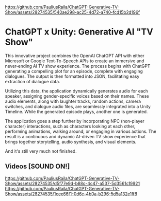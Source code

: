 
https://github.com/PauliusRaila/ChatGPT-Generative-TV-Show/assets/28274535/540ae298-ac25-4d72-a740-fcd15b2d196f
# ChatGPT x Unity: Generative AI "TV Show"
This innovative project combines the OpenAI ChatGPT API with either Microsoft or Google Text-To-Speech APIs to create an immersive and never-ending AI TV show experience. The process begins with ChatGPT generating a compelling plot for an episode, complete with engaging dialogues. The output is then formatted into JSON, facilitating easy extraction of dialogue data.

Utilizing this data, the application dynamically generates audio for each speaker, assigning gender-specific voices based on their names. These audio elements, along with laughter tracks, random actions, camera switches, and dialogue audio files, are seamlessly integrated into a Unity Timeline. While the generated episode plays, another one is generated.

The application goes a step further by incorporating NPC (non-player character) interactions, such as characters looking at each other, performing animations, walking around, or engaging in various actions. The result is a continuous and dynamic AI-driven TV show experience that brings together storytelling, audio synthesis, and visual elements.

And it's still very much not finished.

## Videos [SOUND ON!]
https://github.com/PauliusRaila/ChatGPT-Generative-TV-Show/assets/28274535/d5f77e9d-b88c-4c47-a537-5d3561c19921
https://github.com/PauliusRaila/ChatGPT-Generative-TV-Show/assets/28274535/1cee66f1-0d6c-4b0a-b296-5d5a132e1ff8








